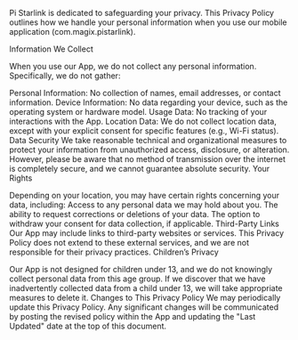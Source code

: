 Pi Starlink is dedicated to safeguarding your privacy. This Privacy Policy outlines how we handle your personal information when you use our mobile application (com.magix.pistarlink).

Information We Collect

When you use our App, we do not collect any personal information. Specifically, we do not gather:

Personal Information: No collection of names, email addresses, or contact information.
Device Information: No data regarding your device, such as the operating system or hardware model.
Usage Data: No tracking of your interactions with the App.
Location Data: We do not collect location data, except with your explicit consent for specific features (e.g., Wi-Fi status).
Data Security
We take reasonable technical and organizational measures to protect your information from unauthorized access, disclosure, or alteration. However, please be aware that no method of transmission over the internet is completely secure, and we cannot guarantee absolute security.
Your Rights

Depending on your location, you may have certain rights concerning your data, including:
Access to any personal data we may hold about you.
The ability to request corrections or deletions of your data.
The option to withdraw your consent for data collection, if applicable.
Third-Party Links
Our App may include links to third-party websites or services. This Privacy Policy does not extend to these external services, and we are not responsible for their privacy practices.
Children’s Privacy

Our App is not designed for children under 13, and we do not knowingly collect personal data from this age group. If we discover that we have inadvertently collected data from a child under 13, we will take appropriate measures to delete it.
Changes to This Privacy Policy
We may periodically update this Privacy Policy. Any significant changes will be communicated by posting the revised policy within the App and updating the "Last Updated" date at the top of this document.
